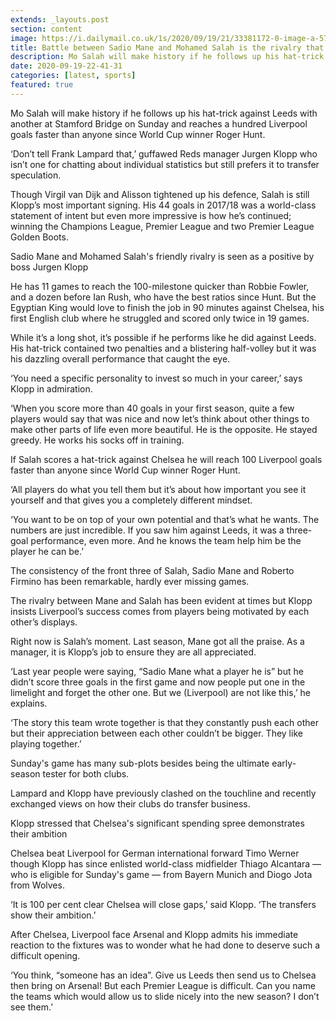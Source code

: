 ```yaml
---
extends: _layouts.post
section: content
image: https://i.dailymail.co.uk/1s/2020/09/19/21/33381172-0-image-a-57_1600547550305.jpg 
title: Battle between Sadio Mane and Mohamed Salah is the rivalry that drives Liverpool boss Jurgen Klopp  
description: Mo Salah will make history if he follows up his hat-trick against Leeds with another at Stamford Bridge on Sunday and reaches a hundred Liverpool goals faster than anyone since  Roger Hunt. 
date: 2020-09-19-22-41-31 
categories: [latest, sports] 
featured: true 
--- 
```

Mo Salah will make history if he follows up his hat-trick against Leeds with another at Stamford Bridge on Sunday and reaches a hundred Liverpool goals faster than anyone since World Cup winner Roger Hunt.

‘Don’t tell Frank Lampard that,’ guffawed Reds manager Jurgen Klopp who isn’t one for chatting about individual statistics but still prefers it to transfer speculation.

Though Virgil van Dijk and Alisson tightened up his defence, Salah is still Klopp’s most important signing. His 44 goals in 2017/18 was a world-class statement of intent but even more impressive is how he’s continued; winning the Champions League, Premier League and two Premier League Golden Boots.

Sadio Mane and Mohamed Salah's friendly rivalry is seen as a positive by boss Jurgen Klopp

He has 11 games to reach the 100-milestone quicker than Robbie Fowler, and a dozen before Ian Rush, who have the best ratios since Hunt. But the Egyptian King would love to finish the job in 90 minutes against Chelsea, his first English club where he struggled and scored only twice in 19 games.

While it’s a long shot, it’s possible if he performs like he did against Leeds. His hat-trick contained two penalties and a blistering half-volley but it was his dazzling overall performance that caught the eye.

‘You need a specific personality to invest so much in your career,’ says Klopp in admiration.

‘When you score more than 40 goals in your first season, quite a few players would say that was nice and now let’s think about other things to make other parts of life even more beautiful. He is the opposite. He stayed greedy. He works his socks off in training.

If Salah scores a hat-trick against Chelsea he will reach 100 Liverpool goals faster than anyone since World Cup winner Roger Hunt.

‘All players do what you tell them but it’s about how important you see it yourself and that gives you a completely different mindset.

‘You want to be on top of your own potential and that’s what he wants. The numbers are just incredible. If you saw him against Leeds, it was a three-goal performance, even more. And he knows the team help him be the player he can be.’

The consistency of the front three of Salah, Sadio Mane and Roberto Firmino has been remarkable, hardly ever missing games.

The rivalry between Mane and Salah has been evident at times but Klopp insists Liverpool’s success comes from players being motivated by each other’s displays.

Right now is Salah’s moment. Last season, Mane got all the praise. As a manager, it is Klopp’s job to ensure they are all appreciated.

‘Last year people were saying, “Sadio Mane what a player he is” but he didn’t score three goals in the first game and now people put one in the limelight and forget the other one. But we (Liverpool) are not like this,’ he explains. 

‘The story this team wrote together is that they constantly push each other but their appreciation between each other couldn’t be bigger. They like playing together.’

Sunday's game has many sub-plots besides being the ultimate early-season tester for both clubs.

Lampard and Klopp have previously clashed on the touchline and recently exchanged views on how their clubs do transfer business.

Klopp stressed that Chelsea's significant spending spree demonstrates their ambition

Chelsea beat Liverpool for German international forward Timo Werner though Klopp has since enlisted world-class midfielder Thiago Alcantara — who is eligible for Sunday's game — from Bayern Munich and Diogo Jota from Wolves.

‘It is 100 per cent clear Chelsea will close gaps,’ said Klopp. ‘The transfers show their ambition.’

After Chelsea, Liverpool face Arsenal and Klopp admits his immediate reaction to the fixtures was to wonder what he had done to deserve such a difficult opening.

‘You think, “someone has an idea”. Give us Leeds then send us to Chelsea then bring on Arsenal! But each Premier League is difficult. Can you name the teams which would allow us to slide nicely into the new season? I don’t see them.’

